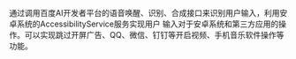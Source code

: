 通过调用百度AI开发者平台的语音唤醒、识别、合成接口来识别用户输入，利用安卓系统的AccessibilityService服务实现用户 输入对于安卓系统和第三方应用的操作。可以实现跳过开屏广告、QQ、微信、钉钉等开启视频、手机音乐软件操作等功能。
